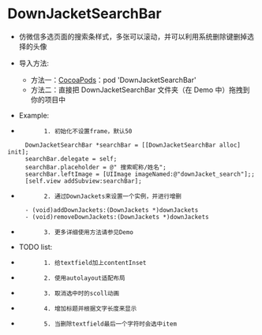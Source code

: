 # DownJacketSearchBar
* 仿微信多选页面的搜索条样式，多张可以滚动，并可以利用系统删除键删掉选择的头像
* 导入方法:
    * 方法一：[CocoaPods][1]：pod 'DownJacketSearchBar'
    * 方法二：直接把 DownJacketSearchBar 文件夹（在 Demo 中）拖拽到你的项目中

* Example:
 *            1. 初始化不设置frame，默认50

 ``` objc
      DownJacketSearchBar *searchBar = [[DownJacketSearchBar alloc] init]; 
      searchBar.delegate = self;
      searchBar.placeholder = @" 搜索昵称/姓名";
      searchBar.leftImage = [UIImage imageNamed:@"downJacket_search"];;
      [self.view addSubview:searchBar];
 ```
     
 *            2. 通过DownJackets来设置一个实例，并进行增删
 
 ``` objc
      - (void)addDownJackets:(DownJackets *)downJackets
      - (void)removeDownJackets:(DownJackets *)downJackets
 ```
 *            3. 更多详细使用方法请参见Demo
    
* TODO list:
 *            1. 给textfield加上contentInset
 *            2. 使用autolayout适配布局
 *            3. 取消选中时的scoll动画
 *            4. 增加标题并根据文字长度来显示
 *            5. 当删除textfield最后一个字符时会选中item


[1]: https://cocoapods.org "CocoaPods" 
